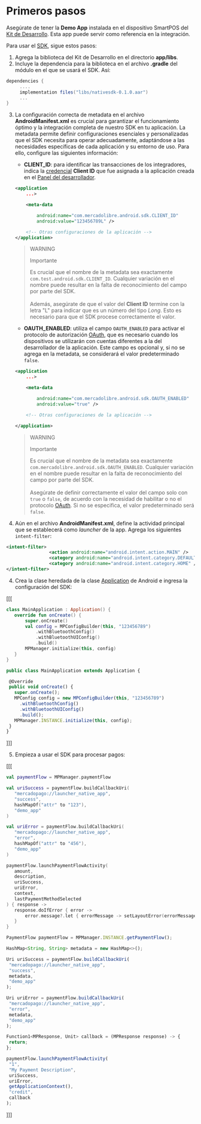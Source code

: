 # Primeros pasos

Asegúrate de tener la **Demo App** instalada en el dispositivo SmartPOS del [Kit de Desarrollo](https://drive.google.com/drive/folders/1Mglpa2c3FmYs4L9iskczagBMPGjHCMbY?usp=share_link). Esta app puede servir como referencia en la integración.

Para usar el [SDK](/developers/es/docs/sdks-library/landing), sigue estos pasos:

1. Agrega la biblioteca del Kit de Desarrollo en el directorio **app/libs**.
2. Incluye la dependencia para la biblioteca en el archivo **.gradle** del módulo en el que se usará el SDK. Así:

```gradle
dependencies {
     ....
     implementation files("libs/nativesdk-0.1.0.aar")
     ...
}
```

3. La configuración correcta de metadata en el archivo **AndroidManifest.xml** es crucial para garantizar el funcionamiento óptimo y la integración completa de nuestro SDK en tu aplicación. La metadata permite definir configuraciones esenciales y personalizadas que el SDK necesita para operar adecuadamente, adaptándose a las necesidades específicas de cada aplicación y su entorno de uso. Para ello, configure las siguientes información:

   - **CLIENT_ID**: para identificar las transacciones de los integradores, indica la [credencial](/developers/es/docs/main-apps/additional-content/your-integrations/credentials) **Client ID** que fue asignada a la aplicación creada en el [Panel del desarrollador](/developers/es/docs/checkout-bricks/additional-content/your-integrations/dashboard).

   ```xml
   <application
       ...>

       <meta-data

           android:name="com.mercadolibre.android.sdk.CLIENT_ID"
           android:value="123456789L" />

       <!-- Otras configuraciones de la aplicación -->
   </application>
   ```

   > WARNING
   >
   > Importante
   >
   > Es crucial que el nombre de la metadata sea exactamente `com.test.android.sdk.CLIENT_ID`. Cualquier variación en el nombre puede resultar en la falta de reconocimiento del campo por parte del SDK.
   > <br><br>
   > Además, asegúrate de que el valor del **Client ID** termine con la letra "L" para indicar que es un número del tipo _Long_. Esto es necesario para que el SDK procese correctamente el valor.

   - **OAUTH_ENABLED**: utiliza el campo `OAUTH_ENABLED` para activar el protocolo de autorización [OAuth](/developers/es/docs/main-apps/additional-content/security/oauth/introduction), que es necesario cuando los dispositivos se utilizarán con cuentas diferentes a la del desarrollador de la aplicación. Este campo es opcional y, si no se agrega en la metadata, se considerará el valor predeterminado `false`.

   ```xml
   <application
       ...>

       <meta-data

           android:name="com.mercadolibre.android.sdk.OAUTH_ENABLED"
           android:value="true" />

       <!-- Otras configuraciones de la aplicación -->

   </application>
   ```

   > WARNING
   >
   > Importante
   >
   > Es crucial que el nombre de la metadata sea exactamente `com.mercadolibre.android.sdk.OAUTH_ENABLED`. Cualquier variación en el nombre puede resultar en la falta de reconocimiento del campo por parte del SDK.
   > <br><br>
   > Asegúrate de definir correctamente el valor del campo solo con `true` o `false`, de acuerdo con la necesidad de habilitar o no el protocolo [OAuth](/developers/es/docs/main-apps/additional-content/security/oauth/introduction). Si no se especifica, el valor predeterminado será `false`.

4. Aún en el archivo **AndroidManifest.xml**, define la actividad principal que se establecerá como _launcher_ de la app. Agrega los siguientes `intent-filter`:

```xml
<intent-filter>                
                <action android:name="android.intent.action.MAIN" />               
                <category android:name="android.intent.category.DEFAULT" />               
                <category android:name="android.intent.category.HOME" />
</intent-filter>
```

4. Crea la clase heredada de la clase [Application](https://developer.android.com/reference/android/app/Application) de Android e ingresa la configuración del SDK:

[[[
```kotlin
class MainApplication : Application() {
   override fun onCreate() {
       super.onCreate()
       val config = MPConfigBuilder(this, "123456789")
           .withBluetoothConfig()
           .withBluetoothUIConfig()
           .build()
       MPManager.initialize(this, config)
   }
}
```
```javascript
public class MainApplication extends Application {

 @Override
 public void onCreate() {
   super.onCreate();
   MPConfig config = new MPConfigBuilder(this, "123456789")
     .withBluetoothConfig()
     .withBluetoothUIConfig()
     .build();
   MPManager.INSTANCE.initialize(this, config);
 }
}
```
]]]

5. Empieza a usar el SDK para procesar pagos:

[[[
```kotlin
val paymentFlow = MPManager.paymentFlow

val uriSuccess = paymentFlow.buildCallbackUri(
   "mercadopago://launcher_native_app",
   "success",
   hashMapOf("attr" to "123"),
   "demo_app"
)

val uriError = paymentFlow.buildCallbackUri(
   "mercadopago://launcher_native_app",
   "error",
   hashMapOf("attr" to "456"),
   "demo_app"
)

paymentFlow.launchPaymentFlowActivity(
   amount,
   description,
   uriSuccess,
   uriError,
   context,
   lastPaymentMethodSelected
) { response ->
   response.doIfError { error ->
       error.message?.let { errorMessage -> setLayoutError(errorMessage) }
   }
}
```
```javascript
PaymentFlow paymentFlow = MPManager.INSTANCE.getPaymentFlow();

HashMap<String, String> metadata = new HashMap<>();

Uri uriSuccess = paymentFlow.buildCallbackUri(
 "mercadopago://launcher_native_app",
 "success",
 metadata,
 "demo_app"
);

Uri uriError = paymentFlow.buildCallbackUri(
 "mercadopago://launcher_native_app",
 "error",
 metadata,
 "demo_app"
);

Function1<MPResponse, Unit> callback = (MPResponse response) -> {
 return;
};

paymentFlow.launchPaymentFlowActivity(
 "1",
 "My Payment Description",
 uriSuccess,
 uriError,
 getApplicationContext(),
 "credit",
 callback
);
```
]]]